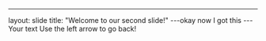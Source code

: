
---
layout: slide
title: "Welcome to our second slide!"
---okay now I got this ---
Your text
Use the left arrow to go back!
